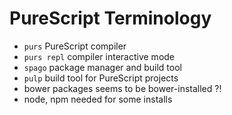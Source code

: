 # PureScript Terminology

- `purs`        PureScript compiler
- `purs repl`   compiler interactive mode
- `spago`       package manager and build tool
- `pulp`        build tool for PureScript projects
- bower         packages seems to be bower-installed ?!
- node, npm     needed for some installs
